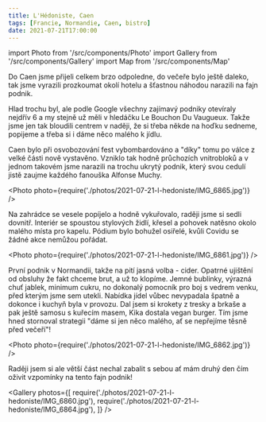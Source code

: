 ```yaml
---
title: L'Hédoniste, Caen
tags: [Francie, Normandie, Caen, bistro]
date: 2021-07-21T17:00:00
---
```


import Photo from '/src/components/Photo'
import Gallery from '/src/components/Gallery'
import Map from '/src/components/Map'

Do Caen jsme přijeli celkem brzo odpoledne, do večeře bylo ještě daleko, tak jsme vyrazili prozkoumat okolí hotelu a šťastnou náhodou narazili na fajn podnik.

<!-- truncate -->

Hlad trochu byl, ale podle Google všechny zajímavý podniky otevíraly nejdřív 6 a my stejně už měli v hledáčku Le Bouchon Du Vaugueux. Takže jsme jen tak bloudili centrem v naději, že si třeba někde na hoďku sedneme, popijeme a třeba si i dáme něco malého k jídlu.

Caen bylo při osvobozování fest vybombardováno a "díky" tomu po válce z velké části nově vystavěno. Vzniklo tak hodně průchozích vnitrobloků a v jednom takovém jsme narazili na trochu ukrytý podnik, který svou cedulí jistě zaujme každého fanouška Alfonse Muchy.

<Photo photo={require('./photos/2021-07-21-l-hedoniste/IMG_6865.jpg')} />

Na zahrádce se vesele popíjelo a hodně vykuřovalo, raději jsme si sedli dovnitř. Interiér se spoustou stylových židlí, křesel a pohovek natěsno okolo malého místa pro kapelu. Pódium bylo bohužel osiřelé, kvůli Covidu se žádné akce nemůžou pořádat.

<Photo photo={require('./photos/2021-07-21-l-hedoniste/IMG_6861.jpg')} />

První podnik v Normandii, takže na pití jasná volba - cider. Opatrné ujištění od obsluhy že fakt chceme brut, a už to klopíme. Jemné bublinky, výrazná chuť jablek, minimum cukru, no dokonalý pomocník pro boj s vedrem venku, před kterým jsme sem utekli. Nabídka jídel vůbec nevypadala špatně a dokonce i kuchyň byla v provozu. Dal jsem si krokety z tresky a brkaše a pak ještě samosu s kuřecím masem, Kika dostala vegan burger. Tím jsme hned stornoval strategii "dáme si jen něco malého, ať se nepřejíme těsně před večeří"!

<Photo photo={require('./photos/2021-07-21-l-hedoniste/IMG_6862.jpg')} />

Raději jsem si ale větší část nechal zabalit s sebou ať mám druhý den čím oživit vzpomínky na tento fajn podnik!

<Gallery photos={[
require('./photos/2021-07-21-l-hedoniste/IMG_6860.jpg'),
require('./photos/2021-07-21-l-hedoniste/IMG_6864.jpg'),
]} />

<Map src="https://www.google.com/maps/embed?pb=!1m14!1m8!1m3!1d10431.726470247993!2d-0.3627398!3d49.1828842!3m2!1i1024!2i768!4f13.1!3m3!1m2!1s0x0%3A0xe0c1083e8cff5417!2zTOKAmUjDqWRvbmlzdGUgLSBDYWVu!5e0!3m2!1sen!2scz!4v1628544397881!5m2!1sen!2scz" />
